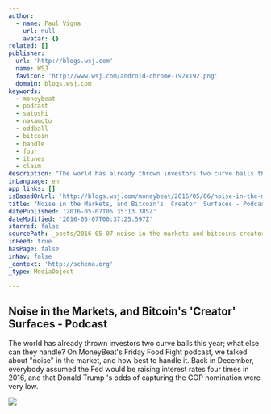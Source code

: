 ```yaml
---
author:
  - name: Paul Vigna
    url: null
    avatar: {}
related: []
publisher:
  url: 'http://blogs.wsj.com'
  name: WSJ
  favicon: 'http://www.wsj.com/android-chrome-192x192.png'
  domain: blogs.wsj.com
keywords:
  - moneybeat
  - podcast
  - satoshi
  - nakamoto
  - oddball
  - bitcoin
  - handle
  - four
  - itunes
  - claim
description: "The world has already thrown investors two curve balls this year; what else can they handle? On MoneyBeat's Friday Food Fight podcast, we talked about \"noise\" in the market, and how best to handle it. Back in December, everybody assumed the Fed would be raising interest rates four times in 2016, and that Donald Trump 's odds of capturing the GOP nomination were very low."
inLanguage: en
app_links: []
isBasedOnUrl: 'http://blogs.wsj.com/moneybeat/2016/05/06/noise-in-the-markets-and-bitcoins-creator-surfaces-podcast/'
title: "Noise in the Markets, and Bitcoin's 'Creator' Surfaces - Podcast"
datePublished: '2016-05-07T05:35:13.385Z'
dateModified: '2016-05-07T00:37:25.597Z'
starred: false
sourcePath: _posts/2016-05-07-noise-in-the-markets-and-bitcoins-creator-surfaces-pod.md
inFeed: true
hasPage: false
inNav: false
_context: 'http://schema.org'
_type: MediaObject

---
```

<article style=""><h1>Noise in the Markets, and Bitcoin's 'Creator' Surfaces - Podcast</h1><p>The world has already thrown investors two curve balls this year; what else can they handle? On MoneyBeat's Friday Food Fight podcast, we talked about "noise" in the market, and how best to handle it. Back in December, everybody assumed the Fed would be raising interest rates four times in 2016, and that Donald Trump 's odds of capturing the GOP nomination were very low.</p><img src="http://si.wsj.net/public/resources/images/IF-AC506_QUIZwo_P_20160504165626.jpg" /></article>